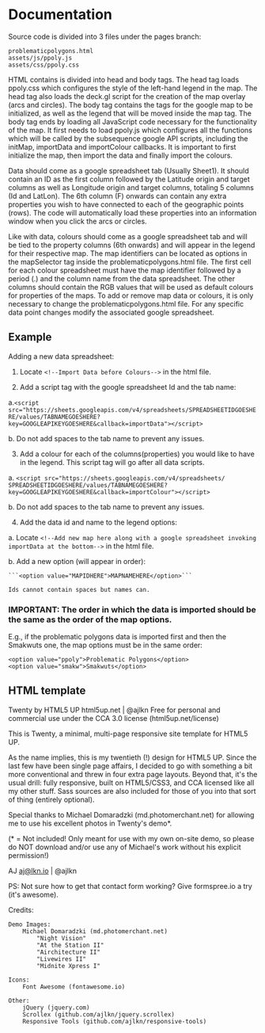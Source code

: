 # Documentation

Source code is divided into 3 files under the pages branch:

```
problematicpolygons.html
assets/js/ppoly.js
assets/css/ppoly.css
```

HTML contains is divided into head and body tags. The head tag loads ppoly.css which configures the style of the left-hand legend in the map. The head tag also loads the deck.gl script for the creation of the map overlay (arcs and circles). The body tag contains the tags for the google map to be initialized, as well as the legend that will be moved inside the map tag. The body tag ends by loading all JavaScript code necessary for the functionality of the map. It first needs to load ppoly.js which configures all the functions which will be called by the subsequence google API scripts, including the initMap, importData and importColour callbacks. It is important to first initialize the map, then import the data and finally import the colours.

Data should come as a google spreadsheet tab (Usually Sheet1). It should contain an ID as the first column followed by the Latitude origin and target columns as well as Longitude origin and target columns, totaling 5 columns (Id and LatLon). The 6th column (F) onwards can contain any extra properties you wish to have connected to each of the geographic points (rows). The code will automatically load these properties into an information window when you click the arcs or circles.

Like with data, colours should come as a google spreadsheet tab and will be tied to the property columns (6th onwards) and will appear in the legend for their respective map. The map identifiers can be located as options in the mapSelector tag inside the problematicpolygons.html file. The first cell for each colour spreadsheet must have the map identifier followed by a period (.) and the column name from the data spreadsheet. The other columns should contain the RGB values that will be used as default colours for properties of the maps.
To add or remove map data or colours, it is only necessary to change the problematicpolygons.html file. For any specific data point changes modify the associated google spreadsheet.

## Example

Adding a new data spreadsheet:

1. Locate ```<!--Import Data before Colours-->``` in the html file.

2. Add a script tag with the google spreadsheet Id and the tab name:

  a.```<script src="https://sheets.googleapis.com/v4/spreadsheets/SPREADSHEETIDGOESHERE/values/TABNAMEGOESHERE?key=GOOGLEAPIKEYGOESHERE&callback=importData"></script>```

  b. Do not add spaces to the tab name to prevent any issues.

3. Add a colour for each of the columns(properties) you would like to have in the legend. This script tag will go after all data scripts.

  a. ```<script src="https://sheets.googleapis.com/v4/spreadsheets/ SPREADSHEETIDGOESHERE/values/TABNAMEGOESHERE?key=GOOGLEAPIKEYGOESHERE&callback=importColour"></script>```

  b. Do not add spaces to the tab name to prevent any issues.

4. Add the data id and name to the legend options:

  a. Locate ```<!--Add new map here along with a google spreadsheet invoking importData at the bottom-->``` in the html file.

  b. Add a new option (will appear in order):

    ```<option value="MAPIDHERE">MAPNAMEHERE</option>```

    Ids cannot contain spaces but names can.

### IMPORTANT: The order in which the data is imported should be the same as the order of the map options.

E.g., if the problematic polygons data is imported first and then the Smakwuts one, the map options must be in the same order:

```
<option value="ppoly">Problematic Polygons</option>
<option value="smakw">Smakwuts</option>
```

## HTML template

Twenty by HTML5 UP
html5up.net | @ajlkn
Free for personal and commercial use under the CCA 3.0 license (html5up.net/license)


This is Twenty, a minimal, multi-page responsive site template for HTML5 UP.

As the name implies, this is my twentieth (!) design for HTML5 UP. Since the last
few have been single page affairs, I decided to go with something a bit more conventional
and threw in four extra page layouts. Beyond that, it's the usual drill: fully responsive,
built on HTML5/CSS3, and CCA licensed like all my other stuff. Sass sources are also
included for those of you into that sort of thing (entirely optional).

Special thanks to Michael Domaradzki (md.photomerchant.net) for allowing me to use
his excellent photos in Twenty's demo*.

(* = Not included! Only meant for use with my own on-site demo, so please do NOT download
and/or use any of Michael's work without his explicit permission!)

AJ
aj@lkn.io | @ajlkn

PS: Not sure how to get that contact form working? Give formspree.io a try (it's awesome).


Credits:

	Demo Images:
		Michael Domaradzki (md.photomerchant.net)
			"Night Vision"
			"At the Station II"
			"Airchitecture II"
			"Livewires II"
			"Midnite Xpress I"

	Icons:
		Font Awesome (fontawesome.io)

	Other:
		jQuery (jquery.com)
		Scrollex (github.com/ajlkn/jquery.scrollex)
		Responsive Tools (github.com/ajlkn/responsive-tools)
